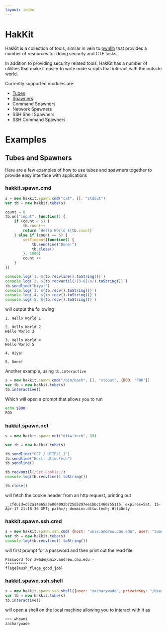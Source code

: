 ```yaml
---
layout: index
---
```


# HakKit

HakKit is a collection of tools, similar in vein to [pwnlib](http://pwntools.readthedocs.org/) that provides a number of resources for doing security and CTF tasks.

In addition to providing security related tools, HakKit has a number of utilities that make it easier to write node scripts that interact with the outside world.

Currently supported modules are:

 - [Tubes](/tubes)
 - [Spawners](/spawners)
  - Command Spawners
  - Network Spawners
  - SSH Shell Spawners
  - SSH Command Spawners

# Examples

## Tubes and Spawners

Here are a few examples of how to use tubes and spawners together to provide easy interface with applications

### hakkit.spawn.cmd

```js
s = new hakkit.spawn.cmd("cat", [], "stdout")
var tb = new hakkit.tube(s)

count = 0
tb.on("input", function() {
	if (count < 5) {
		tb.count++
		return `Hello World ${tb.count}` 
	} else if (count == 5) {
		setTimeout(function() {
			tb.sendline("Done!")
			tb.close()
		}, 1000)
		count ++
	}
})

console.log(`1. ${tb.recvline().toString()}`)
console.log(`2. ${tb.recvuntil(/[3-6]\n/).toString()}`)
tb.sendline("Hiya!")
console.log(`3. ${tb.recv().toString()}`)
console.log(`4. ${tb.recv().toString()}`)
console.log(`5. ${tb.recv().toString()}`)
```

will output the following

```text
1. Hello World 1

2. Hello World 2
Hello World 3

3. Hello World 4
Hello World 5

4. Hiya!

5. Done!
```

Another example, using `tb.interactive`

```js
s = new hakkit.spawn.cmd("/bin/bash", [], "stdout", {BOO: "FOO"})
var tb = new hakkit.tube(s)
tb.interactive()
```

Which will open a prompt that allows you to run

```bash
echo $BOO
FOO
```

### hakkit.spawn.net

```js
s = new hakkit.spawn.net("dttw.tech", 80) 

var tb = new hakkit.tube(s)

tb.sendline("GET / HTTP/1.1")
tb.sendline("Host: dttw.tech")
tb.sendline()

tb.recvuntil(/Set-Cookie:/)
console.log(tb.recvline().toString())

tb.close()
```

will fetch the cookie header from an http request, printing out

```text
__cfduid=d52a14e65a3e064092b72565297ee1bbc1460755116; expires=Sat, 15-Apr-17 21:18:36 GMT; path=/; domain=.dttw.tech; HttpOnly
```

### hakkit.spawn.ssh.cmd

```js
s = new hakkit.spawn.ssh.cmd( {host: "unix.andrew.cmu.edu", user: "zwade" }, "cat", ["~/flag.txt"])
var tb = new hakkit.tube(s)
console.log(tb.recvline().toString())
```

will first prompt for a password and then print out the read file


```text
Password for zwade@unix.andrew.cmu.edu -
**********
flage{mush_flage_good_job}
```

### hakkit.spawn.ssh.shell

```js
s = new hakkit.spawn.ssh.shell({user: "zacharywade", privateKey: "/Users/zacharywade/.ssh/id_rsa"})
var tb = new hakkit.tube(s)
tb.interactive()
```

will open a shell on the local machine allowing you to interact with it as

```bash
>>> whoami
zacharywade
```

